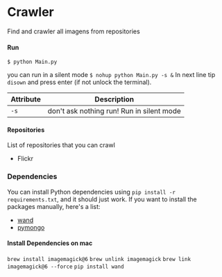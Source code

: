 # Crawler
    
Find and crawler all imagens from repositories

#### Run

`$ python Main.py`

you can run in a silent mode
`$ nohup python Main.py -s &` 
In next line tip `disown` and press enter (if not unlock the terminal).

Attribute  | Description
---------- | -----------
`-s`       | don't ask nothing run! Run in silent mode

#### Repositories

List of repositories that you can crawl

* Flickr

### Dependencies

You can install Python dependencies using `pip install -r requirements.txt`,
and it should just work. If you want to install the packages manually, here's a
list:

* [wand](https://github.com/py-bson/bson)
* [pymongo](https://pypi.python.org/pypi/pymongo)

#### Install Dependencies on mac
`brew install imagemagick@6`
`brew unlink imagemagick`
`brew link imagemagick@6 --force`
`pip install wand`